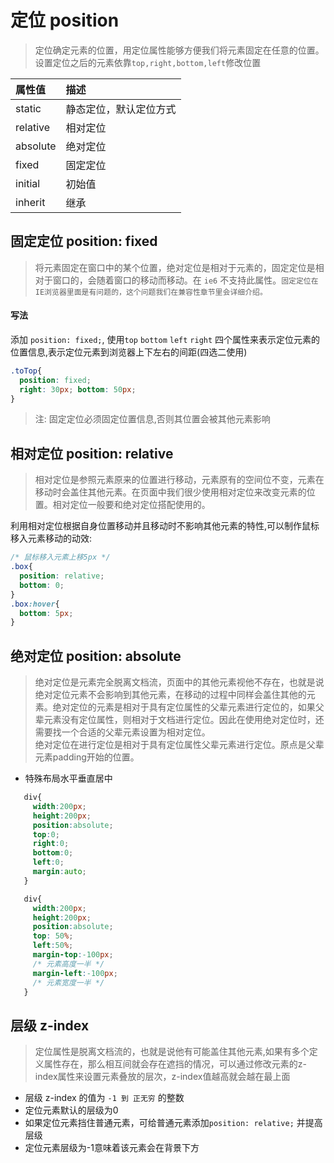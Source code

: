 # 定位 position
> 定位确定元素的位置，用定位属性能够方便我们将元素固定在任意的位置。设置定位之后的元素依靠`top,right,bottom,left`修改位置

| 属性值 | 描述     |
| :------------- | :------------- |
| static    | 静态定位，默认定位方式      |
| relative  |相对定位     |
| absolute  |绝对定位     |
| fixed     |固定定位     |
| initial     |初始值    |
| inherit     |继承   |

## 固定定位  position: fixed
> 将元素固定在窗口中的某个位置，绝对定位是相对于元素的，固定定位是相对于窗口的，会随着窗口的移动而移动。在 `ie6` 不支持此属性。`固定定位在IE浏览器里面是有问题的，这个问题我们在兼容性章节里会详细介绍。`

#### 写法
添加 `position: fixed;`, 使用`top` `bottom` `left` `right` 四个属性来表示定位元素的位置信息,表示定位元素到浏览器上下左右的间距(四选二使用)

```css
.toTop{
  position: fixed;
  right: 30px; bottom: 50px;
}
```
> 注: 固定定位必须固定位置信息,否则其位置会被其他元素影响


## 相对定位  position: relative
>  相对定位是参照元素原来的位置进行移动，元素原有的空间位不变，元素在移动时会盖住其他元素。在页面中我们很少使用相对定位来改变元素的位置。相对定位一般要和绝对定位搭配使用的。

利用相对定位根据自身位置移动并且移动时不影响其他元素的特性,可以制作鼠标移入元素移动的动效:
```css
/* 鼠标移入元素上移5px */
.box{
  position: relative;
  bottom: 0;
}
.box:hover{
  bottom: 5px;
}
```


## 绝对定位  position: absolute
> 绝对定位是元素完全脱离文档流，页面中的其他元素视他不存在，也就是说绝对定位元素不会影响到其他元素，在移动的过程中同样会盖住其他的元素。绝对定位的元素是相对于具有定位属性的父辈元素进行定位的，如果父辈元素没有定位属性，则相对于文档进行定位。因此在使用绝对定位时，还需要找一个合适的父辈元素设置为相对定位。<br/>
> 绝对定位在进行定位是相对于具有定位属性父辈元素进行定位。原点是父辈元素padding开始的位置。   

+ 特殊布局水平垂直居中

```css
   div{
     width:200px;
     height:200px;
     position:absolute;
     top:0;
     right:0;
     bottom:0;
     left:0;
     margin:auto;
   }

   div{
     width:200px;
     height:200px;
     position:absolute;
     top: 50%;
     left:50%;
     margin-top:-100px;
     /* 元素高度一半 */
     margin-left:-100px;
     /* 元素宽度一半 */
   }

```



## 层级 z-index
> 定位属性是脱离文档流的，也就是说他有可能盖住其他元素,如果有多个定义属性存在，那么相互间就会存在遮挡的情况，可以通过修改元素的z-index属性来设置元素叠放的层次，z-index值越高就会越在最上面

* 层级 z-index 的值为 `-1 到 正无穷` 的整数
* 定位元素默认的层级为0
* 如果定位元素挡住普通元素，可给普通元素添加`position: relative;` 并提高层级
* 定位元素层级为-1意味着该元素会在背景下方

